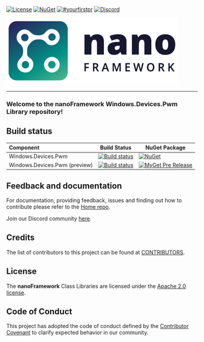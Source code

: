 [![License](https://img.shields.io/badge/License-Apache%202.0-blue.svg)](https://github.com/nanoframework/Home/blob/master/LICENSE) [![NuGet](https://img.shields.io/nuget/dt/nanoFramework.Windows.Devices.Pwm.svg)]() [![#yourfirstpr](https://img.shields.io/badge/first--timers--only-friendly-blue.svg)](https://github.com/nanoframework/Home/blob/master/CONTRIBUTING.md) [![Discord](https://img.shields.io/discord/478725473862549535.svg)](https://discord.gg/gCyBu8T)


![nanoFramework logo](https://github.com/nanoframework/Home/blob/master/resources/logo/nanoFramework-repo-logo.png)

-----

### Welcome to the **nanoFramework** Windows.Devices.Pwm Library repository!


## Build status

| Component | Build Status | NuGet Package |
|:-|---|---|
| Windows.Devices.Pwm | [![Build status](https://ci.appveyor.com/api/projects/status/3i6mwyv12tlapuyr/branch/master?svg=true)](https://ci.appveyor.com/project/nfbot/lib-windows-devices-pwm/branch/master) | [![NuGet](https://img.shields.io/nuget/vpre/nanoFramework.Windows.Devices.Pwm.svg)](https://www.nuget.org/packages/nanoFramework.Windows.Devices.Pwm/)  |
| Windows.Devices.Pwm (preview) | [![Build status](https://ci.appveyor.com/api/projects/status/3i6mwyv12tlapuyr/branch/develop?svg=true)](https://ci.appveyor.com/project/nfbot/lib-windows-devices-pwm/branch/develop) | [![MyGet Pre Release](https://img.shields.io/myget/nanoframework-dev/vpre/nanoFramework.Windows.Devices.Pwm.svg)](https://www.myget.org/feed/nanoframework-dev/package/nuget/nanoFramework.Windows.Devices.Pwm) |


## Feedback and documentation

For documentation, providing feedback, issues and finding out how to contribute please refer to the [Home repo](https://github.com/nanoframework/Home).

Join our Discord community [here](https://discord.gg/gCyBu8T).


## Credits

The list of contributors to this project can be found at [CONTRIBUTORS](https://github.com/nanoframework/Home/blob/master/CONTRIBUTORS.md).


## License

The **nanoFramework** Class Libraries are licensed under the [Apache 2.0 license](http://www.apache.org/licenses/LICENSE-2.0).


## Code of Conduct
This project has adopted the code of conduct defined by the [Contributor Covenant](http://contributor-covenant.org/)
to clarify expected behavior in our community.
